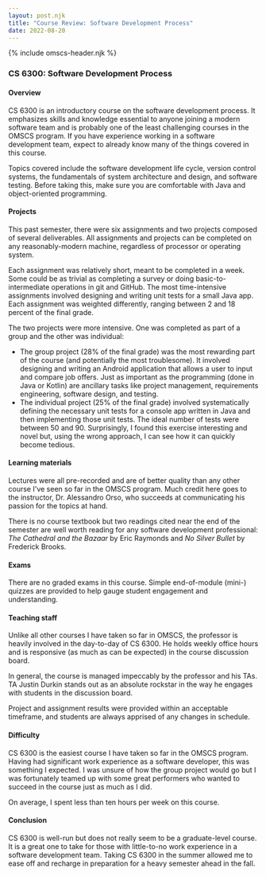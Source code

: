 ```yaml
---
layout: post.njk
title: "Course Review: Software Development Process"
date: 2022-08-20
---
```


{% include omscs-header.njk %}

### CS 6300: Software Development Process

#### Overview

CS 6300 is an introductory course on the software development process.
It emphasizes skills and knowledge essential to anyone joining a modern software team and is probably one of the least challenging courses in the OMSCS program.
If you have experience working in a software development team, expect to already know many of the things covered in this course.

Topics covered include the software development life cycle, version control systems, the fundamentals of system architecture and design, and software testing.
Before taking this, make sure you are comfortable with Java and object-oriented programming.

#### Projects

This past semester, there were six assignments and two projects composed of several deliverables.
All assignments and projects can be completed on any reasonably-modern machine, regardless of processor or operating system.

Each assignment was relatively short, meant to be completed in a week.
Some could be as trivial as completing a survey or doing basic-to-intermediate operations in git and GitHub.
The most time-intensive assignments involved designing and writing unit tests for a small Java app.
Each assignment was weighted differently, ranging between 2 and 18 percent of the final grade.

The two projects were more intensive.
One was completed as part of a group and the other was individual:

-   The group project (28% of the final grade) was the most rewarding part of the course (and potentially the most troublesome).
    It involved designing and writing an Android application that allows a user to input and compare job offers.
    Just as important as the programming (done in Java or Kotlin) are ancillary tasks like project management, requirements engineering, software design, and testing.
-   The individual project (25% of the final grade) involved systematically defining the necessary unit tests for a console app written in Java and then implementing those unit tests.
    The ideal number of tests were between 50 and 90.
    Surprisingly, I found this exercise interesting and novel but, using the wrong approach, I can see how it can quickly become tedious.

#### Learning materials

Lectures were all pre-recorded and are of better quality than any other course I've seen so far in the OMSCS program.
Much credit here goes to the instructor, Dr. Alessandro Orso, who succeeds at communicating his passion for the topics at hand.

There is no course textbook but two readings cited near the end of the semester are well worth reading for any software development professional: *The Cathedral and the Bazaar* by Eric Raymonds and *No Silver Bullet* by Frederick Brooks.

#### Exams

There are no graded exams in this course.
Simple end-of-module (mini-) quizzes are provided to help gauge student engagement and understanding.

#### Teaching staff

Unlike all other courses I have taken so far in OMSCS, the professor is heavily involved in the day-to-day of CS 6300.
He holds weekly office hours and is responsive (as much as can be expected) in the course discussion board.

In general, the course is managed impeccably by the professor and his TAs.
TA Justin Durkin stands out as an absolute rockstar in the way he engages with students in the discussion board.

Project and assignment results were provided within an acceptable timeframe, and students are always apprised of any changes in schedule.

#### Difficulty

CS 6300 is the easiest course I have taken so far in the OMSCS program.
Having had significant work experience as a software developer, this was something I expected.
I was unsure of how the group project would go but I was fortunately teamed up with some great performers who wanted to succeed in the course just as much as I did.

On average, I spent less than ten hours per week on this course.

#### Conclusion

CS 6300 is well-run but does not really seem to be a graduate-level course.
It is a great one to take for those with little-to-no work experience in a software development team.
Taking CS 6300 in the summer allowed me to ease off and recharge in preparation for a heavy semester ahead in the fall.
